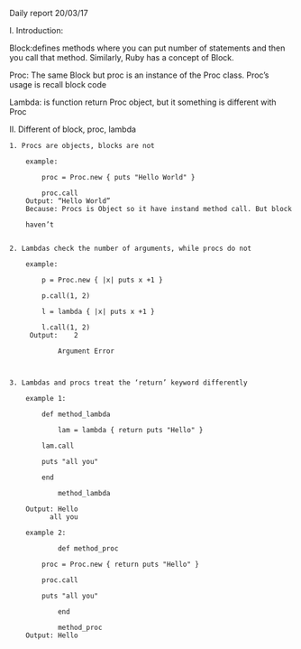 ﻿Daily report 20/03/17


I. Introduction: 

Block:defines methods where you can put number of statements and then you call that method. Similarly, Ruby has a concept of Block.

Proc: The same Block but proc is an instance of the Proc class. Proc’s usage is recall block code

Lambda: is function return Proc object, but it something is different with Proc

II. Different of block, proc, lambda 

	1. Procs are objects, blocks are not
	
		example:

			proc = Proc.new { puts "Hello World" }

			proc.call 
		Output: “Hello World”
		Because: Procs is Object so it have instand method call. But block 

		haven’t

	
	2. Lambdas check the number of arguments, while procs do not
	
		example: 

			p = Proc.new { |x| puts x +1 }

			p.call(1, 2)

			l = lambda { |x| puts x +1 }

			l.call(1, 2)
		 Output: 	2

			   	Argument Error


	
	3. Lambdas and procs treat the ‘return’ keyword differently

		example 1:
		
			def method_lambda

    			lam = lambda { return puts "Hello" }

      		lam.call

      		puts "all you"

			end

    			method_lambda
    			
		Output: Hello
			  all you

		example 2:

    			def method_proc

      		proc = Proc.new { return puts "Hello" }

      		proc.call

      		puts "all you"

    			end

    			method_proc
		Output: Hello



